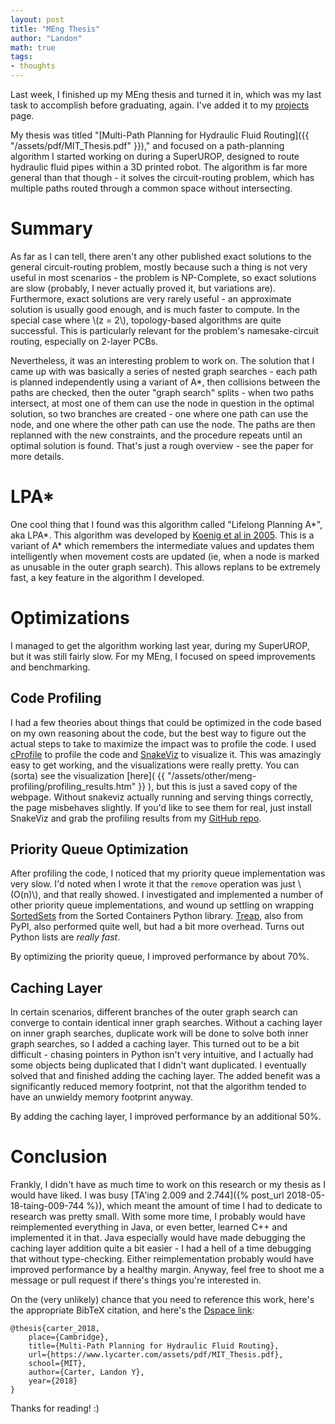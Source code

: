 ```yaml
---
layout: post
title: "MEng Thesis"
author: "Landon"
math: true
tags:
- thoughts
---
```


Last week, I finished up my MEng thesis and turned it in, which was my last task to accomplish before graduating, again. I've added it to my [projects](/projects) page.

My thesis was titled "[Multi-Path Planning for Hydraulic Fluid Routing]({{ "/assets/pdf/MIT_Thesis.pdf" }})," and focused on a path-planning algorithm I started working on during a SuperUROP, designed to route hydraulic fluid pipes within a 3D printed robot. The algorithm is far more general than that though - it solves the circuit-routing problem, which has multiple paths routed through a common space without intersecting.

# Summary

As far as I can tell, there aren't any other published exact solutions to the general circuit-routing problem, mostly because such a thing is not very useful in most scenarios - the problem is NP-Complete, so exact solutions are slow (probably, I never actually proved it, but variations are). Furthermore, exact solutions are very rarely useful - an approximate solution is usually good enough, and is much faster to compute. In the special case where \\(z = 2\\), topology-based algorithms are quite successful. This is particularly relevant for the problem's namesake-circuit routing, especially on 2-layer PCBs.

Nevertheless, it was an interesting problem to work on. The solution that I came up with was basically a series of nested graph searches - each path is planned independently using a variant of A\*, then collisions between the paths are checked, then the outer "graph search" splits - when two paths intersect, at most one of them can use the node in question in the optimal solution, so two branches are created - one where one path can use the node, and one where the other path can use the node. The paths are then replanned with the new constraints, and the procedure repeats until an optimal solution is found. That's just a rough overview - see the paper for more details.

# LPA*

One cool thing that I found was this algorithm called "Lifelong Planning A\*", aka LPA\*. This algorithm was developed by [Koenig et al in 2005](https://www.cs.cmu.edu/~maxim/files/aij04.pdf). This is a variant of A\* which remembers the intermediate values and updates them intelligently when movement costs are updated (ie, when a node is marked as unusable in the outer graph search). This allows replans to be extremely fast, a key feature in the algorithm I developed.

# Optimizations

I managed to get the algorithm working last year, during my SuperUROP, but it was still fairly slow. For my MEng, I focused on speed improvements and benchmarking.

## Code Profiling

I had a few theories about things that could be optimized in the code based on my own reasoning about the code, but the best way to figure out the actual steps to take to maximize the impact was to profile the code. I used [cProfile](https://docs.python.org/2/library/profile.html) to profile the code and [SnakeViz](https://jiffyclub.github.io/snakeviz/) to visualize it. This was amazingly easy to get working, and the visualizations were really pretty. You can (sorta) see the visualization [here]( {{ "/assets/other/meng-profiling/profiling_results.htm" }} ), but this is just a saved copy of the webpage. Without snakeviz actually running and serving things correctly, the page misbehaves slightly. If you'd like to see them for real, just install SnakeViz and grab the profiling results from my [GitHub repo](https://github.com/lycarter/mpa-star).

## Priority Queue Optimization

After profiling the code, I noticed that my priority queue implementation was very slow. I'd noted when I wrote it that the `remove` operation was just \\(O(n)\\), and that really showed. I investigated and implemented a number of other priority queue implementations, and wound up settling on wrapping [SortedSets](http://www.grantjenks.com/docs/sortedcontainers/) from the Sorted Containers Python library. [Treap](http://stromberg.dnsalias.org/~dstromberg/treap/), also from PyPI, also performed quite well, but had a bit more overhead. Turns out Python lists are *really fast*.

By optimizing the priority queue, I improved performance by about 70%.

## Caching Layer

In certain scenarios, different branches of the outer graph search can converge to contain identical inner graph searches. Without a caching layer on inner graph searches, duplicate work will be done to solve both inner graph searches, so I added a caching layer. This turned out to be a bit difficult - chasing pointers in Python isn't very intuitive, and I actually had some objects being duplicated that I didn't want duplicated. I eventually solved that and finished adding the caching layer. The added benefit was a significantly reduced memory footprint, not that the algorithm tended to have an unwieldy memory footprint anyway.

By adding the caching layer, I improved performance by an additional 50%.

# Conclusion

Frankly, I didn't have as much time to work on this research or my thesis as I would have liked. I was busy [TA'ing 2.009 and 2.744]({% post_url 2018-05-18-taing-009-744 %}), which meant the amount of time I had to dedicate to research was pretty small. With some more time, I probably would have reimplemented everything in Java, or even better, learned C++ and implemented it in that. Java especially would have made debugging the caching layer addition quite a bit easier - I had a hell of a time debugging that without type-checking. Either reimplementation probably would have improved performance by a healthy margin. Anyway, feel free to shoot me a message or pull request if there's things you're interested in.

On the (very unlikely) chance that you need to reference this work, here's the appropriate BibTeX citation, and here's the [Dspace link](https://dspace.mit.edu/handle/1721.1/119751):

```
@thesis{carter_2018,
	place={Cambridge},
	title={Multi-Path Planning for Hydraulic Fluid Routing},
	url={https://www.lycarter.com/assets/pdf/MIT_Thesis.pdf},
	school={MIT},
	author={Carter, Landon Y},
	year={2018}
}
```

Thanks for reading! :)